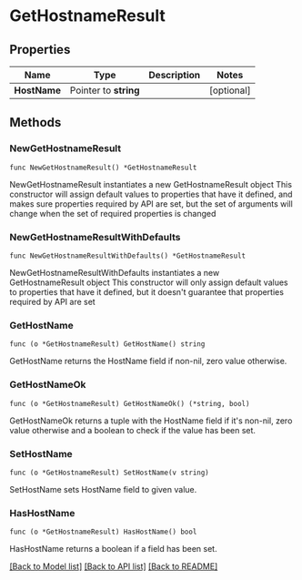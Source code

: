 # GetHostnameResult

## Properties

Name | Type | Description | Notes
------------ | ------------- | ------------- | -------------
**HostName** | Pointer to **string** |  | [optional] 

## Methods

### NewGetHostnameResult

`func NewGetHostnameResult() *GetHostnameResult`

NewGetHostnameResult instantiates a new GetHostnameResult object
This constructor will assign default values to properties that have it defined,
and makes sure properties required by API are set, but the set of arguments
will change when the set of required properties is changed

### NewGetHostnameResultWithDefaults

`func NewGetHostnameResultWithDefaults() *GetHostnameResult`

NewGetHostnameResultWithDefaults instantiates a new GetHostnameResult object
This constructor will only assign default values to properties that have it defined,
but it doesn't guarantee that properties required by API are set

### GetHostName

`func (o *GetHostnameResult) GetHostName() string`

GetHostName returns the HostName field if non-nil, zero value otherwise.

### GetHostNameOk

`func (o *GetHostnameResult) GetHostNameOk() (*string, bool)`

GetHostNameOk returns a tuple with the HostName field if it's non-nil, zero value otherwise
and a boolean to check if the value has been set.

### SetHostName

`func (o *GetHostnameResult) SetHostName(v string)`

SetHostName sets HostName field to given value.

### HasHostName

`func (o *GetHostnameResult) HasHostName() bool`

HasHostName returns a boolean if a field has been set.


[[Back to Model list]](../README.md#documentation-for-models) [[Back to API list]](../README.md#documentation-for-api-endpoints) [[Back to README]](../README.md)


